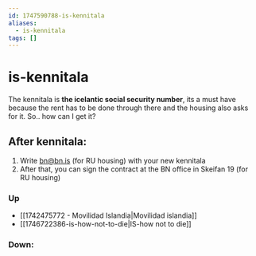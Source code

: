 ```yaml
---
id: 1747590788-is-kennitala
aliases:
  - is-kennitala
tags: []
---
```


# is-kennitala
The kennitala is **the icelantic social security number**, its a must have because the rent has to be done through there and the housing also asks for it. So.. how can I get it?


## After kennitala:
1. Write  bn@bn.is (for RU housing) with your new kennitala
2. After that, you can sign the contract at the BN office in Skeifan 19 (for RU housing)

### Up
- [[1742475772 - Movilidad Islandia|Movilidad islandia]]
- [[1746722386-is-how-not-to-die|IS-how not to die]]

### Down:
